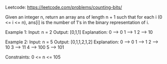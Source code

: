 Leetcode: https://leetcode.com/problems/counting-bits/

Given an integer n, return an array ans of length n + 1 such that for each i (0 <= i <= n), ans[i] is the number of 1's in the binary representation of i.


Example 1:
Input: n = 2
Output: [0,1,1]
Explanation:
0 --> 0
1 --> 1
2 --> 10


Example 2:
Input: n = 5
Output: [0,1,1,2,1,2]
Explanation:
0 --> 0
1 --> 1
2 --> 10
3 --> 11
4 --> 100
5 --> 101
 

Constraints:
0 <= n <= 105
